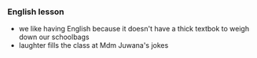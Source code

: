 ### English lesson

- we like having English because it doesn't have a thick textbok to weigh down our schoolbags
- laughter fills the class at Mdm Juwana's jokes

